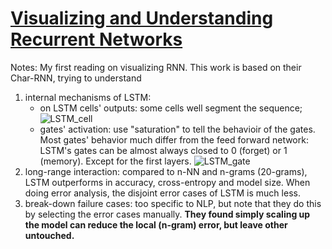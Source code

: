 # [Visualizing and Understanding Recurrent Networks](https://arxiv.org/abs/1506.02078)

Notes:
My first reading on visualizing RNN. This work is based on their Char-RNN, trying to understand 
1. internal mechanisms of LSTM: 
    * on LSTM cells' outputs: some cells well segment the sequence;
![LSTM_cell](https://ai2-s2-public.s3.amazonaws.com/figures/2016-11-08/40be3888daa5c2e5af4d36ae22f690bcc8caf600/4-Figure2-1.png)
    * gates' activation: use "saturation" to tell the behavioir of the gates. Most gates' behavior much differ from the feed forward network: LSTM's gates can be almost always closed to 0 (forget) or 1 (memory). Except for the first layers.
![LSTM_gate](https://ai2-s2-public.s3.amazonaws.com/figures/2016-11-08/40be3888daa5c2e5af4d36ae22f690bcc8caf600/4-Figure3-1.png)
2. long-range interaction: compared to n-NN and n-grams (20-grams), LSTM outperforms in accuracy, cross-entropy and model size. When doing error analysis, the disjoint error cases of LSTM is much less.
3. break-down failure cases: too specific to NLP, but note that they do this by selecting the error cases manually. **They found simply scaling up the model can reduce the local (n-gram) error, but leave other untouched.**
